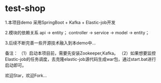 # test-shop

1.本项目demo 采用SpringBoot + Kafka + Elastic-job开发

2.模块的依赖关系
 api -> entity；
 controller -> service -> model -> entity；

3.后续不断完善一些开源技术融入到本demo中...

备注：
（1）启动本项目前，需要先安装Zookeeper,Kafka。
（2）如果想要监控Elastic-job的任务调度，去克隆elastic-job源代码生成war包，通过start.bat进行启动即可。


欢迎Star，欢迎Fork...
